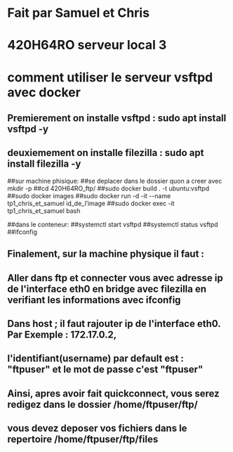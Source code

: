 # Fait par Samuel et Chris
# 420H64RO serveur local 3
# comment utiliser le serveur vsftpd avec docker

## Premierement on installe vsftpd : sudo apt install vsftpd -y
## deuxiemement on installe filezilla : sudo apt install filezilla -y

##sur machine phisique:
##se deplacer dans le dossier quon a creer avec mkdir -p
##cd 420H64RO_ftp/ 
##sudo docker build . -t ubuntu:vsftpd
##sudo docker images
##sudo docker run -d -it --name tp1_chris_et_samuel id_de_l’image
##sudo docker exec -it tp1_chris_et_samuel bash

##dans le conteneur:
##systemctl start vsftpd
##systemctl status vsftpd
##ifconfig

## Finalement, sur la machine physique il faut :
## Aller dans ftp et connecter vous avec adresse ip de l'interface eth0 en bridge avec filezilla en verifiant les informations avec ifconfig
## Dans host ; il faut rajouter ip de l'interface eth0. Par Exemple : 172.17.0.2, 
## l'identifiant(username) par default est : "ftpuser" et le mot de passe c'est "ftpuser"
## Ainsi, apres avoir fait quickconnect, vous serez redigez dans le dossier /home/ftpuser/ftp/ 
## vous devez deposer vos fichiers dans le repertoire /home/ftpuser/ftp/files

